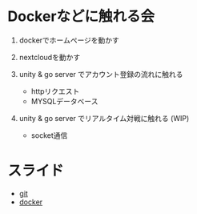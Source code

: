 # Dockerなどに触れる会
1. dockerでホームページを動かす

2. nextcloudを動かす

3. unity & go server でアカウント登録の流れに触れる 
   - httpリクエスト 
   - MYSQLデータベース 
  
4. unity & go server でリアルタイム対戦に触れる  (WIP)
   - socket通信

# スライド
- [git](./document/git/git.pdf) 
- [docker](./document/docker/docker.pdf) 

